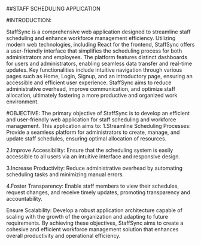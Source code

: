 ##STAFF SCHEDULING APPLICATION

#INTRODUCTION:

StaffSync is a comprehensive web application designed to streamline staff scheduling and enhance workforce management efficiency. Utilizing modern web technologies, including React for the frontend, StaffSync offers a user-friendly interface that simplifies the scheduling process for both administrators and employees. The platform features distinct dashboards for users and administrators, enabling seamless data transfer and real-time updates. Key functionalities include intuitive navigation through various pages such as Home, Login, Signup, and an introductory page, ensuring an accessible and efficient user experience. StaffSync aims to reduce administrative overhead, improve communication, and optimize staff allocation, ultimately fostering a more productive and organized work environment.

#OBJECTIVE:
The primary objective of StaffSync is to develop an efficient and user-friendly web application for staff scheduling and workforce management. 
This application aims to:
1.Streamline Scheduling Processes: Provide a seamless platform for administrators to create, manage, and update staff schedules, ensuring optimal allocation of resources.

2.Improve Accessibility: Ensure that the scheduling system is easily accessible to all users via an intuitive interface and responsive design.

3.Increase Productivity: Reduce administrative overhead by automating scheduling tasks and minimizing manual errors.

4.Foster Transparency: Enable staff members to view their schedules, request changes, and receive timely updates, promoting transparency and accountability.

Ensure Scalability: Develop a robust application architecture capable of scaling with the growth of the organization and adapting to future requirements.
By achieving these objectives, StaffSync aims to create a cohesive and efficient workforce management solution that enhances overall productivity and operational efficiency.
